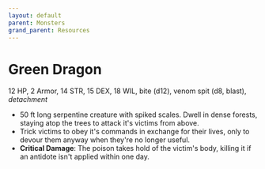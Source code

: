 ```yaml
---
layout: default
parent: Monsters
grand_parent: Resources
---
```


# Green Dragon

12 HP, 2 Armor, 14 STR, 15 DEX, 18 WIL, bite (d12), venom spit (d8, blast), _detachment_

- 50 ft long serpentine creature with spiked scales. Dwell in dense forests, staying atop the trees to attack it's victims from above. 
- Trick victims to obey it's commands in exchange for their lives, only to devour them anyway when they're no longer useful.  
- **Critical Damage**: The poison takes hold of the victim's body, killing it if an antidote isn't applied within one day.
